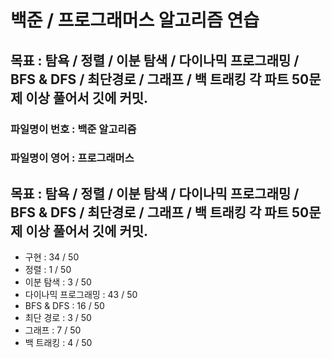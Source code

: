 
# 백준 / 프로그래머스 알고리즘 연습

## 목표 : 탐욕 / 정렬 / 이분 탐색 / 다이나믹 프로그래밍 / BFS & DFS / 최단경로 / 그래프 / 백 트래킹  각 파트 50문제 이상 풀어서 깃에 커밋.

### 파일명이 번호 : 백준 알고리즘
### 파일명이 영어 : 프로그래머스


## 목표 : 탐욕 / 정렬 / 이분 탐색 / 다이나믹 프로그래밍 / BFS & DFS / 최단경로 / 그래프 / 백 트래킹  각 파트 50문제 이상 풀어서 깃에 커밋.


- 구현 : 34 / 50
- 정렬 : 1 / 50
- 이분 탐색 : 3 / 50
- 다이나믹 프로그래밍 : 43 / 50
- BFS & DFS : 16 / 50
- 최단 경로 : 3 / 50
- 그래프 : 7 / 50
- 백 트래킹 : 4 / 50

